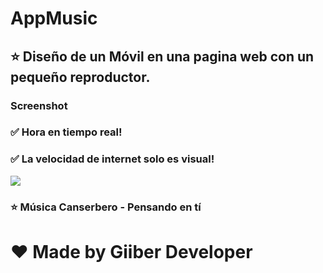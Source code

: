 # AppMusic

## ⭐ Diseño de un Móvil en una pagina web con un pequeño reproductor.

### Screenshot

### ✅ Hora en tiempo real!
### ✅ La velocidad de internet solo es visual!
![](https://i.ibb.co/kg8YVBy/Screenshot-1.png)

### ⭐ Música Canserbero - Pensando en tí

# ❤️ Made by Giiber Developer
